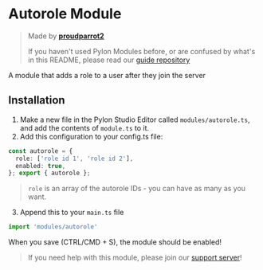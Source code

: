 # Autorole Module

> Made by **[proudparrot2](https://github.com/proudparrot2)**
>
> If you haven't used Pylon Modules before, or are confused by what's in this README, please read our [guide repository](https://github.com/pylonmodules/guide)

A module that adds a role to a user after they join the server

## Installation
1. Make a new file in the Pylon Studio Editor called `modules/autorole.ts`, and add the contents of `module.ts` to it.
2. Add this configuration to your config.ts file:
```ts
const autorole = {
  role: ['role id 1', 'role id 2'],
  enabled: true,
}; export { autorole };
```
> `role` is an array of the autorole IDs - you can have as many as you want.


3. Append this to your `main.ts` file
```ts
import 'modules/autorole' 
 ```
 
 When you save (CTRL/CMD + S), the module should be enabled!
 
 > If you need help with this module, please join our [support server](https://discord.gg/85Jmh74ePB)!
